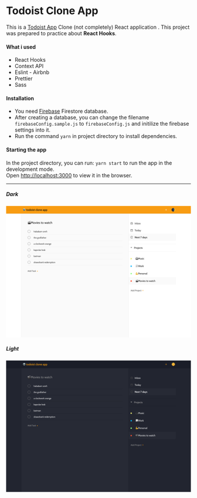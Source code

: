 # Todoist Clone App

This is a [Todoist App](https://todoist.com/) Clone (not completely) React application . This project was prepared to practice about **React Hooks**.

#### What i used

- React Hooks
- Context API
- Eslint - Airbnb
- Prettier
- Sass

#### Installation

- You need [Firebase](https://firebase.google.com/) Firestore database.
- After creating a database, you can change the filename `firebaseConfig.sample.js` to `firebaseConfig.js` and initilize the firebase settings into it.
- Run the command `yarn` in project directory to install dependencies.

#### Starting the app

In the project directory, you can run: `yarn start` to run the app in the development mode.<br />
Open [http://localhost:3000](http://localhost:3000) to view it in the browser.

---

##### Dark

![Design Light](todoist-clone-light.png)

##### Light

![Design Dark](todoist-clone-dark.png)
